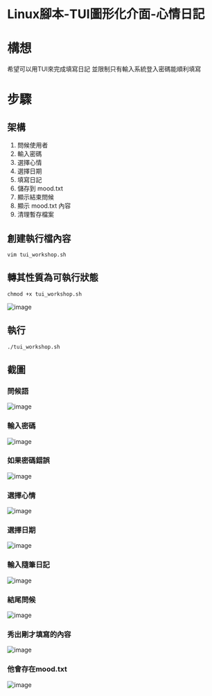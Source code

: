 # Linux腳本-TUI圖形化介面-心情日記
# 構想
希望可以用TUI來完成填寫日記
並限制只有輸入系統登入密碼能順利填寫

# 步驟
## 架構
1. 問候使用者
2. 輸入密碼
3. 選擇心情
4. 選擇日期
5. 填寫日記
6. 儲存到 mood.txt
7. 顯示結束問候
8. 顯示 mood.txt 內容
9. 清理暫存檔案

## 創建執行檔內容
```
vim tui_workshop.sh
```
## 轉其性質為可執行狀態
```
chmod +x tui_workshop.sh
```
![image](https://github.com/user-attachments/assets/36e56ab6-0b65-4172-a965-5e04e12ba658)

## 執行
```
./tui_workshop.sh
```
## 截圖
### 問候語
![image](https://github.com/user-attachments/assets/011ea26a-569c-4bfc-b07c-670fe8238031)

### 輸入密碼
![image](https://github.com/user-attachments/assets/34846609-96ac-4049-a8e8-69d2afafc03d)

### 如果密碼錯誤
![image](https://github.com/user-attachments/assets/d82be118-1373-4d4c-bc46-707617e02b76)

### 選擇心情
![image](https://github.com/user-attachments/assets/7532fd3b-5d28-413d-8633-0667111c4d0a)

### 選擇日期
![image](https://github.com/user-attachments/assets/18e23ec1-fafb-4399-811f-f21206838672)

### 輸入隨筆日記
![image](https://github.com/user-attachments/assets/5c6ff5a5-b03b-418a-87ba-381fd253e719)

### 結尾問候
![image](https://github.com/user-attachments/assets/994d4d47-1801-43f7-baa1-2bdb8dcd3c4c)

### 秀出剛才填寫的內容
![image](https://github.com/user-attachments/assets/17683239-eb24-482a-aeb9-659a7b16e479)

### 他會存在mood.txt
![image](https://github.com/user-attachments/assets/742221bc-8b72-4b62-aefb-df9f913f4418)
